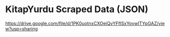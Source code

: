 # KitapYurdu Scraped Data (JSON)

https://drive.google.com/file/d/1PK0uotnxCXOeiQvYFfISxYovwITYpGAZ/view?usp=sharing
